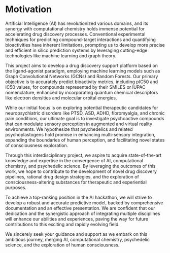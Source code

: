 # Motivation
 Artificial Intelligence (AI) has revolutionized various domains, and its synergy with computational chemistry holds immense potential for accelerating drug discovery processes. Conventional experimental techniques for predicting compound-target interactions and quantifying bioactivities have inherent limitations, prompting us to develop more precise and efficient in silico prediction systems by leveraging cutting-edge technologies like machine learning and graph theory.

 This project aims to develop a drug discovery support platform based on the ligand-agonist paradigm, employing machine learning models such as Graph Convolutional Networks (GCNs) and Random Forests. Our primary objective is to accurately predict bioactivity metrics, including pIC50 and IC50 values, for compounds represented by their SMILES or IUPAC nomenclature, enhanced by incorporating quantum chemical descriptors like electron densities and molecular orbital energies.

 While our initial focus is on exploring potential therapeutic candidates for neuropsychiatric disorders like PTSD, ASD, ADHD, fibromyalgia, and chronic pain conditions, our ultimate goal is to investigate psychoactive compounds that can modulate sensory perception in augmented and virtual reality environments. We hypothesize that psychedelics and related psychoplastogens hold promise in enhancing multi-sensory integration, expanding the boundaries of human perception, and facilitating novel states of consciousness exploration.

 Through this interdisciplinary project, we aspire to acquire state-of-the-art knowledge and expertise in the convergence of AI, computational chemistry, and psychedelic science. By leveraging the outcomes of this work, we hope to contribute to the development of novel drug discovery pipelines, rational drug design strategies, and the exploration of consciousness-altering substances for therapeutic and experiential purposes.

 To achieve a top-ranking position in the AI hackathon, we will strive to develop a robust and accurate predictive model, backed by comprehensive documentation and an effective presentation. We are confident that our dedication and the synergistic approach of integrating multiple disciplines will enhance our abilities and experiences, paving the way for future contributions to this exciting and rapidly evolving field.

 We sincerely seek your guidance and support as we embark on this ambitious journey, merging AI, computational chemistry, psychedelic science, and the exploration of human consciousness.
